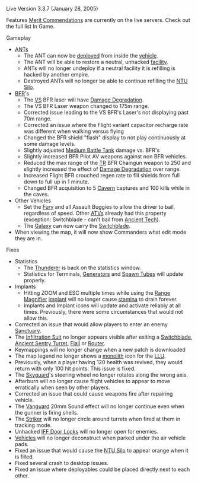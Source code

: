 Live Version 3.3.7 (January 28, 2005)

Features [Merit Commendations](../merits/index.md) are currently
on the live servers. Check out the full list In Game.

Gameplay

- [ANTs](../vehicles/Advanced_Nanite_Transport.md)
  - The ANT can now be [deployed](../terminology/Deploy.md) from inside the
    [vehicle](../vehicles/index.md).
  - The ANT will be able to restore a neutral, unhacked
    [facility](../locations/Facilities.md).
  - ANTs will no longer undeploy if a neutral facility it is refilling is hacked
    by another empire.
  - Destroyed ANTs will no longer be able to continue refilling the
    [NTU Silo](../locations/NTU_Silo.md).
- [BFR](../vehicles/BattleFrame_Robotics.md)'s
  - The [VS](../terminology/Vanu_Sovereignty.md) BFR laser will have
    [Damage Degradation](../terminology/Damage_Degradation.md).
  - The VS BFR Laser weapon changed to 175m range.
  - Corrected issue leading to the VS BFR's Laser's not displaying past 70m
    range.
  - Corrected an issue where the Flight variant capacitor recharge rate was
    different when walking versus flying
  - Changed the BFR shield "flash" display to not play continuously at some
    damage levels.
  - Slightly adjusted [Medium Battle Tank](../items/Medium_Battle_Tank.md)
    damage vs. BFR's
  - Slightly increased BFR Pilot AV weapons against non BFR vehicles.
  - Reduced the max range of the [TR](../terminology/Terran_Republic.md) BFR Chaingun
    weapon to 250 and slightly increased the effect of
    [Damage Degradation](../terminology/Damage_Degradation.md) over range.
  - Increased Flight BFR crouched regen rate to fill shields from full down to
    full up in 1 minute.
  - Changed BFR acquisition to 5 [Cavern](../locations/Caverns.md) captures and
    100 kills while in the caves.
- Other Vehicles
  - Set the [Fury](../vehicles/Fury.md) and all Assault Buggies to allow the
    driver to bail, regardless of speed. Other [ATVs](../vehicles/ATV.md)
    already had this property (exception: Switchblade - can't bail from
    [Ancient Tech](../terminology/Ancient_Technology.md)).
  - The [Galaxy](../vehicles/Galaxy.md) can now carry the
    [Switchblade](../items/Switchblade.md).
- When viewing the map, it will now show Commanders what edit mode they are in.

Fixes

- Statistics
  - The [Thunderer](../vehicles/Thunderer.md) is back on the statistics window.
  - Statistics for Terminals, [Generators](../items/Generator.md) and
    [Spawn Tubes](../items/Respawn_Tube.md) will update properly.
- Implants
  - Hitting ZOOM and ESC multiple times while using the
    [Range Magnifier](../implants/Range_Magnifier.md)
    [implant](../implants/index.md) will no longer cause
    [stamina](../terminology/Stamina.md) to drain forever.
  - Implants and Implant icons will update and activate reliably at all times.
    Previously, there were some circumstances that would not allow this.
- Corrected an issue that would allow players to enter an enemy
  [Sanctuary](../locations/Sanctuary.md).
- The [Infiltration Suit](../armor/Infiltration_Suit.md) no longer appears
  visible after exiting a [Switchblade](../items/Switchblade.md),
  [Ancient Sentry Turret](../items/Ancient_Sentry_Turret.md),
  [Flail](../vehicles/Flail.md) or [Router](../vehicles/Router.md).
- Keymappings will no longer change when a new patch is downloaded
- The map legend no longer shows a [monolith](../items/Monolith.md) icon for the
  [LLU](../terminology/Lattice_Logic_Unit.md).
- Previously, when a player having 120 health was revived, they would return
  with only 100 hit points. This issue is fixed.
- The [Skyguard](../vehicles/Skyguard.md)'s steering wheel no longer rotates
  along the wrong axis.
- Afterburn will no longer cause flight vehicles to appear to move erratically
  when seen by other players.
- Corrected an issue that could cause weapons fire after repairing vehicle.
- The [Vanguard](../vehicles/Vanguard.md) 20mm Sound effect will no longer
  continue even when the gunner is firing shells.
- The [Striker](../weapons/Striker.md) will no longer circle around turrets when
  fired at them in tracking mode.
- Unhacked [IFF Door Locks](../terminology/IFF.md) will no longer open for
  enemies.
- [Vehicles](../vehicles/index.md) will no longer deconstruct when parked
  under the air vehicle pads.
- Fixed an issue that would cause the [NTU Silo](../locations/NTU_Silo.md) to
  appear orange when it is filled.
- Fixed several crash to desktop issues.
- Fixed an issue where deployables could be placed directly next to each other.

